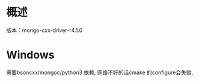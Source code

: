 # 概述

版本：mongo-cxx-driver-r4.1.0

# Windows

需要bsoncxx/mongoc/python3 依赖, 网络不好的话cmake 的configure会失败, 

